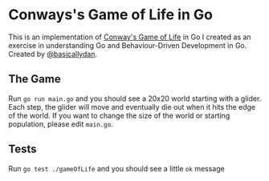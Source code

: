 Conways's Game of Life in Go
===

This is an implementation of [Conway's Game of Life](http://en.wikipedia.org/wiki/Conway's_Game_of_Life) in Go I created as an exercise in understanding Go and Behaviour-Driven Development in Go. Created by [@basicallydan](https://github.com/basicallydan).

The Game
---

Run `go run main.go` and you should see a 20x20 world starting with a glider. Each step, the glider will move and eventually die out when it hits the edge of the world. If you want to change the size of the world or starting population, please edit `main.go`.

Tests
---

Run `go test ./gameOfLife` and you should see a little `ok` message
